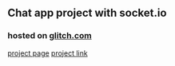 ## Chat app project with socket.io

### hosted on [glitch.com](https://glitch.com/) 
[project page](https://glitch.com/~chat-app-thalha) 
[project link](https://chat-app-thalha.glitch.me/) 
